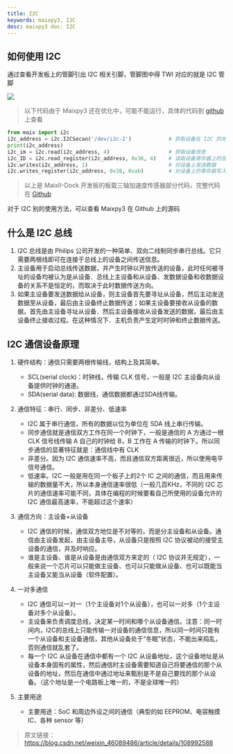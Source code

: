 ```yaml
---
title: I2C
keywords: maixpy3, I2C
desc: maixpy3 doc: I2C
---
```


## 如何使用 I2C 

通过查看开发板上的管脚引出 I2C 相关引脚，管脚图中得 TWI 对应的就是 I2C 管脚

![](./../asserts/M2Dock_pin.png)

> 以下代码由于 Maixpy3 还在优化中，可能不能运行，具体的代码到 [github](https://github.com/sipeed/MaixPy3) 上查看

```python
from maix import i2c
i2c_address = i2c.I2CSecan('/dev/i2c-2')            # 获取设备在 I2C 的地址数据
print(i2c_address)
i2c_im = i2c.read(i2c_address, 4)                   # 获取设备信息
i2c_ID = i2c.read_register(i2c_address, 0x36, 4)    # 读取设备寄存器上的信息
i2c.writes(i2c_address, 1)                          # 对设备上发送数据
i2c.writes_register(i2c_address, 0x38, 0xab)        # 对设备上的寄存器写入数据
```
> 以上是 MaixII-Dock 开发板的板载三轴加速度传感器部分代码，完整代码在 [Github](https://github.com/sipeed/MaixPy3/blob/master/examples/maix_v831/usage/usage_v831_i2c-2.py)

对于 I2C 别的使用方法，可以查看 Maixpy3 在 Github 上的源码

## 什么是 I2C 总线

1. I2C 总线是由 Philips 公司开发的一种简单、双向二线制同步串行总线。它只需要两根线即可在连接于总线上的设备之间传送信息。
2. 主设备用于启动总线传送数据，并产生时钟以开放传送的设备，此时任何被寻址的设备均被认为是从设备．总线上主设备和从设备、发数据设备和收数据设备的关系不是恒定的，而取决于此时数据传送方向。
3. 如果主设备要发送数据给从设备，则主设备首先要寻址从设备，然后主动发送数据至从设备，最后由主设备终止数据传送；如果主设备要接收从设备的数据，首先由主设备寻址从设备．然后主设备接收从设备发送的数据，最后由主设备终止接收过程。在这种情况下．主机负责产生定时时钟和终止数据传送。

## I2C 通信设备原理

1. 硬件结构：通信只需要两根传输线，结构上及其简单。
    - SCL(serial clock)：时钟线，传输 CLK 信号，一般是 I2C 主设备向从设备提供时钟的通道。
    - SDA(serial data): 数据线，通信数据都通过SDA线传输。

2. 通信特征：串行、同步、非差分、低速率
    - I2C 属于串行通信，所有的数据以位为单位在 SDA 线上串行传输。
    - 同步通信就是通信双方工作在同一个时钟下，一般是通信的 A 方通过一根 CLK 信号线传输 A 自己的时钟给 B，B 工作在 A 传输的时钟下。所以同步通信的显著特征就是：通信线中有 CLK
    - 非差分。因为 I2C 通信速率不高，而且通信双方距离很近，所以使用电平信号通信。
    - 低速率。I2C 一般是用在同一个板子上的2个 IC 之间的通信，而且用来传输的数据量不大，所以本身通信速率很低（一般几百KHz，不同的 I2C 芯片的通信速率可能不同，具体在编程的时候要看自己所使用的设备允许的 I2C 通信最高速率，不能超过这个速率）

3. 通信方向：主设备+从设备
    - I2C 通信的时候，通信双方地位是不对等的，而是分主设备和从设备。通信由主设备发起，由主设备主导，从设备只是按照 I2C 协议被动的接受主设备的通信，并及时响应。
    - 谁是主设备、谁是从设备是由通信双方来定的（ I2C 协议并无规定），一般来说一个芯片可以只能做主设备、也可以只能做从设备、也可以既能当主设备又能当从设备（软件配置）。

4. 一对多通信
    - I2C 通信可以一对一（1个主设备对1个从设备），也可以一对多（1个主设备对多个从设备）。
    - 主设备来负责调度总线，决定某一时间和哪个从设备通信。注意：同一时间内，I2C的总线上只能传输一对设备的通信信息，所以同一时间只能有一个从设备和主设备通信，其他从设备处于“冬眠”状态，不能出来捣乱，否则通信就乱套了。
    - 每一个 I2C 从设备在通信中都有一个 I2C 从设备地址，这个设备地址是从设备本身固有的属性，然后通信时主设备需要知道自己将要通信的那个从设备的地址，然后在通信中通过地址来甄别是不是自己要找的那个从设备。（这个地址是一个电路板上唯一的，不是全球唯一的）

5. 主要用途
    - 主要用途：SoC 和周边外设之间的通信（典型的如 EEPROM、电容触摸 IC、各种 sensor 等）


> 原文链接：https://blog.csdn.net/weixin_46089486/article/details/108992588

